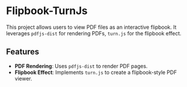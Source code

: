 # Flipbook-TurnJs

This project allows users to view PDF files as an interactive flipbook. It leverages `pdfjs-dist` for rendering PDFs, `turn.js` for the flipbook effect.

## Features

- **PDF Rendering**: Uses `pdfjs-dist` to render PDF pages.
- **Flipbook Effect**: Implements `turn.js` to create a flipbook-style PDF viewer.
